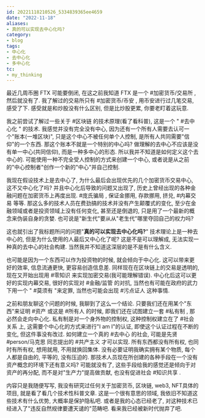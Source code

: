 ```yaml
---
id: 20221118210526_5334839365ee4659
date: "2022-11-18"
aliases:
- 真的可以实现去中心化吗?
category:
- blog
tags:
- 中心化
- 去中心化
- 多中心化
tc:
- my_thinking
---
```


最近几周币圈 FTX 可能要倒闭, 在这之前我知道 FTX 是一个 #加密货币/交易所 , 然后就没有了.
我了解过的交易所只有 #加密货币/币安 , 用币安进行过几笔交易, 感受了下.
感受就是和炒股没有什么区别, 但是比炒股更累, 你要老盯着这玩意.

我之前尝试了解过一些关于 #区块链 的技术原理(看了看科普), 
    这是一个 " #去中心化 " 的技术.
 我感觉并没有完全没有中心, 因为还有一个所有人需要去认可一个"账本(一堆区块)",
    只是这个中心不被任何单个人控制, 是所有人共同需要"信仰"的一个东西.
那这个账本不就是一个特别的中心吗? 做理解的去中心不应该是没有单一中心(共同信仰), 而是一种多中心的形态.
所以我并不知道是如何定义这个去中心的.
    可能使用一种不完全受人控制的方式来创建一个中心,
    或者说是从之前的"中心控制者"创作一个新的"中心"并自己控制.

我现在假设技术上是去中心了, 为什么最后会出现优先的几个加密货币交易中心, 这不又中心化了吗?
并且中心化后导致的问题又出现了, 历史上曾经出现的各种金融问题在加密货币上再度出现.
    #庞氏骗局 , 保证金挪用, 存款挪用, 挤兑, #内幕交易 等等.
那这么多的技术人员在费劲搞的技术并没有产生颠覆式的变化,
    至少在金融领域或者是投资领域上没有任何变化,
    甚至还是倒退的, 只是用了一个最新的概念来伪装自身的贪婪.
也可说是"新生代"要从从"老生代"哪里夺回自己的权力吗?

这也就引出了我标题所问的问题"**真的可以实现去中心化吗?**"
技术理论上是一种去中心的, 但是为什么使用的人最后又中心化了呢?
这是不是可以理解成, 无法实现一种真的去中心的社会构建.
当然我并不知道这深层的是不是有什么含义.

也可能是因为一个东西可以作为投资物的时候, 就会倾向于中心化.
这可以带来更好的效率, 信息流通更快, 更容易创造信息差.
同样现在在区块链上的交易是透明的, 现在又开始出现用 #零知识 来实现加密交易(我可能理解错误).
中心化后这可以更好的实现内幕交易, 很好的实现对 #金融/监管 的对抗,
    当然也有可能在政府的武力下用一个 " #莫须有  "来定罪,
    当然也可能会出现 #污点证人 这种事情.

之前和朋友聊这个问题的时候, 我聊到了这么一个结论.
只要我们还在用某个"东西"来证明 #资产 或这是 #所有人 的时候,
    即我们还在试图建立一套 #私有制 , 那必然会走向中心化.
私有制是对一个身外物的控制权, 这种控制权建立在了 #社会关系 上,
    这需要个中心化的方式来进行"I am I"的认证,
    即使这个认证过程在不断的变化, 但这件事没有改过.
如何建立一个真的 #去中心  的社会, 可能是先贤 #person/马克思 同志提出的 #共产主义 才可以实现.
所有东西都没有所有权, 也同时有所有权, 想用就用, 不用就换回集体.
没有必要证明我确实拥有某个物质, 每个人都是自由的, 平等的, 没有压迫的.
那技术人员现在所创建的各种手段在一个没有资产概念的环境下还有意义吗?
    可能就没有了, 这些手段给我的感觉还是倾向于对资产的再分配,
    而不是对"生产力"提高做贡献, 也没有促进社会 #知识共享 .

内容只是我随便写写, 我没有研究过任何关于加密货币, 区块链, web3, NFT具体的项目, 就是看了看几个技术性科普文章.
这是一个很有意思的领域, 我依旧不知道这些技术有什么优势,
    大概率是保护隐私吧.
或者是我的心态已经老了, 对这种技术已经进入了"违反自然规律要遭天谴的"范畴吧. 看来我已经被新时代抛弃了吧.
